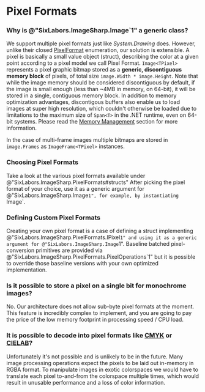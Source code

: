 # Pixel Formats

### Why is @"SixLabors.ImageSharp.Image`1" a generic class?

We support multiple pixel formats just like _System.Drawing_ does. However, unlike their closed [PixelFormat](https://docs.microsoft.com/en-us/dotnet/api/system.drawing.imaging.pixelformat) enumeration, our solution is extensible.
A pixel is basically a small value object (struct), describing the color at a given point according to a pixel model we call Pixel Format. `Image<TPixel>` represents a pixel graphic bitmap stored as a **generic, discontiguous memory block** of pixels, of total size `image.Width * image.Height`. Note that while the image memory should be considered discontiguous by default, if the image is small enough (less than ~4MB in memory, on 64-bit), it will be stored in a single, contiguous memory block. In addition to memory optimization advantages, discontigous buffers also enable us to load images at super high resolution, which couldn't otherwise be loaded due to limitations to the maximum size of `Span<T>` in the .NET runtime, even on 64-bit systems. Please read the [Memory Management](memorymanagement.md) section for more information.

In the case of multi-frame images multiple bitmaps are stored in `image.Frames` as `ImageFrame<TPixel>` instances.

### Choosing Pixel Formats

Take a look at the various pixel formats available under @"SixLabors.ImageSharp.PixelFormats#structs" After picking the pixel format of your choice, use it as a generic argument for @"SixLabors.ImageSharp.Image`1", for example, by instantiating `Image<Bgr24>`.

### Defining Custom Pixel Formats

Creating your own pixel format is a case of defining a struct implementing @"SixLabors.ImageSharp.PixelFormats.IPixel`1" and using it as a generic argument for @"SixLabors.ImageSharp.Image`1".
Baseline batched pixel-conversion primitives are provided via @"SixLabors.ImageSharp.PixelFormats.PixelOperations`1" but it is possible to override those baseline versions with your own optimized implementation.

### Is it possible to store a pixel on a single bit for monochrome images?

No. Our architecture does not allow sub-byte pixel formats at the moment. This feature is incredibly complex to implement, and you are going to pay the price of the low memory footprint in processing speed / CPU load.

### It is possible to decode into pixel formats like [CMYK](https://en.wikipedia.org/wiki/CMYK_color_model) or [CIELAB](https://en.wikipedia.org/wiki/Lab_color_space)?

Unfortunately it's not possible and is unlikely to be in the future. Many image processing operations expect the pixels to be laid out in-memory in RGBA format. To manipulate images in exotic colorspaces we would have to translate each pixel to-and-from the colorspace multiple times, which would result in unusable performance and a loss of color information.

